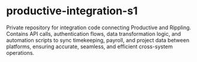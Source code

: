 # productive-integration-s1
Private repository for integration code connecting Productive and Rippling. Contains API calls, authentication flows, data transformation logic, and automation scripts to sync timekeeping, payroll, and project data between platforms, ensuring accurate, seamless, and efficient cross-system operations.

